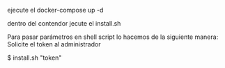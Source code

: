 ejecute el docker-compose up -d

dentro del contendor jecute el install.sh

Para pasar parámetros en shell script lo hacemos de la siguiente manera:
Solicite el token al administrador

$ install.sh "token"

